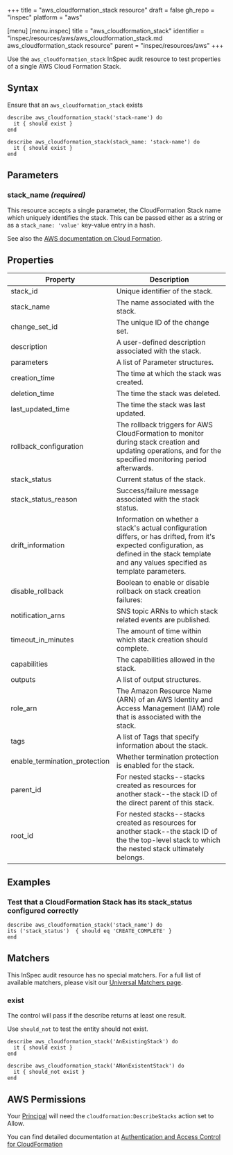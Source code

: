 +++
title = "aws_cloudformation_stack resource"
draft = false
gh_repo = "inspec"
platform = "aws"

[menu]
  [menu.inspec]
    title = "aws_cloudformation_stack"
    identifier = "inspec/resources/aws/aws_cloudformation_stack.md aws_cloudformation_stack resource"
    parent = "inspec/resources/aws"
+++

Use the `aws_cloudformation_stack` InSpec audit resource to test properties of a single AWS Cloud Formation Stack.

## Syntax

Ensure that an `aws_cloudformation_stack` exists

    describe aws_cloudformation_stack('stack-name') do
      it { should exist }
    end

    describe aws_cloudformation_stack(stack_name: 'stack-name') do
      it { should exist }
    end

## Parameters

### stack_name _(required)_

This resource accepts a single parameter, the CloudFormation Stack name which uniquely identifies the stack.
This can be passed either as a string or as a `stack_name: 'value'` key-value entry in a hash.

See also the [AWS documentation on Cloud Formation](https://docs.aws.amazon.com/AWSCloudFormation/latest/APIReference/Welcome.html).

## Properties

|Property                        | Description|
| ---                            | --- |
|stack\_id                       | Unique identifier of the stack. |
|stack\_name                     | The name associated with the stack. |
|change\_set\_id                 | The unique ID of the change set. |
|description                     | A user-defined description associated with the stack. |
|parameters                      | A list of Parameter structures. |
|creation\_time                  | The time at which the stack was created. |
|deletion\_time                  | The time the stack was deleted. |
|last\_updated\_time             | The time the stack was last updated. |
|rollback\_configuration         | The rollback triggers for AWS CloudFormation to monitor during stack creation and updating operations, and for the specified monitoring period afterwards. |
|stack\_status                   | Current status of the stack. |
|stack\_status\_reason           | Success/failure message associated with the stack status. |
|drift\_information              | Information on whether a stack's actual configuration differs, or has drifted, from it's expected configuration, as defined in the stack template and any values specified as template parameters. |
|disable\_rollback               | Boolean to enable or disable rollback on stack creation failures: |
|notification\_arns              | SNS topic ARNs to which stack related events are published. |
|timeout\_in\_minutes            | The amount of time within which stack creation should complete. |
|capabilities                    | The capabilities allowed in the stack. |
|outputs                         | A list of output structures. |
|role\_arn                       | The Amazon Resource Name (ARN) of an AWS Identity and Access Management (IAM) role that is associated with the stack.  |
|tags                            | A list of Tags that specify information about the stack. |
|enable\_termination\_protection | Whether termination protection is enabled for the stack. |
|parent\_id                      | For nested stacks--stacks created as resources for another stack--the stack ID of the direct parent of this stack. |
|root\_id                        | For nested stacks--stacks created as resources for another stack--the stack ID of the the top-level stack to which the nested stack ultimately belongs. |


## Examples

### Test that a CloudFormation Stack has its stack_status configured correctly

    describe aws_cloudformation_stack('stack_name') do
    its ('stack_status')  { should eq 'CREATE_COMPLETE' }
    end

## Matchers

This InSpec audit resource has no special matchers. For a full list of available matchers, please visit our [Universal Matchers page](/inspec/matchers/).

### exist

The control will pass if the describe returns at least one result.

Use `should_not` to test the entity should not exist.

    describe aws_cloudformation_stack('AnExistingStack') do
      it { should exist }
    end

    describe aws_cloudformation_stack('ANonExistentStack') do
      it { should_not exist }
    end

## AWS Permissions

Your [Principal](https://docs.aws.amazon.com/IAM/latest/UserGuide/intro-structure.html#intro-structure-principal) will need the `cloudformation:DescribeStacks` action set to Allow.

You can find detailed documentation at [Authentication and Access Control for CloudFormation](https://docs.aws.amazon.com/AWSCloudFormation/latest/UserGuide/Welcome.html)
